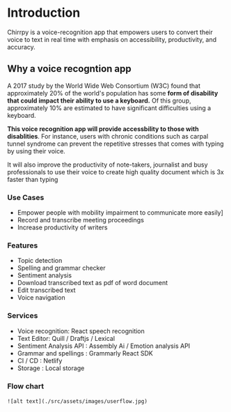 # Introduction

Chirrpy is a voice-recognition app that empowers users to convert their voice to text in real time with emphasis on accessibility, productivity, and accuracy.

## Why a voice recogntion app

A 2017 study by the World Wide Web Consortium (W3C) found that approximately 20% of the world's population has some **form of disability that could impact their ability to use a keyboard.** Of this group, approximately 10% are estimated to have significant difficulties using a keyboard.

**This voice recognition app will provide accessbility to those with disablities**. For instance, users with chronic conditions such as carpal tunnel syndrome can prevent the repetitive stresses that comes with typing by using their voice.

It will also improve the productivity of note-takers, journalist and busy professionals to use their voice to create high quality document which is 3x faster than typing

### Use Cases

- Empower people with mobility impairment to communicate more easily]
- Record and transcribe meeting proceedings
- Increase productivity of writers

### Features

- Topic detection
- Spelling and grammar checker
- Sentiment analysis
- Download transcribed text as pdf of word document
- Edit transcribed text
- Voice navigation

### Services

- Voice recognition: React speech recognition
- Text Editor: Quill / Draftjs / Lexical
- Sentiment Analysis API : Assembly Ai / Emotion analysis API
- Grammar and spellings : Grammarly React SDK
- CI / CD : Netlify
- Storage : Local storage

### Flow chart

    ![alt text](./src/assets/images/userflow.jpg)
